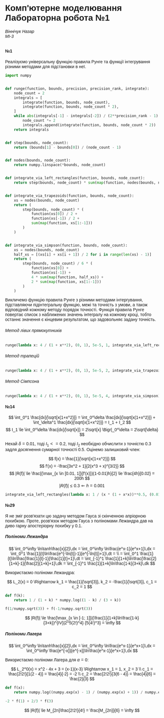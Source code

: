 # Комп'ютерне моделювання <br> Лабораторна робота №1
###### Віннічук Назар <br> МІ-3

#### №1

Реалізуємо універсальну функцію правила Рунге та функції інтегрування
різними методами для підстановки в неї.

```python
import numpy


def runge(function, bounds, precision, precision_rank, integrate):
    node_count = 2
    integrals = [
        integrate(function, bounds, node_count),
        integrate(function, bounds, node_count * 2),
    ]
    while abs(integrals[-1] - integrals[-2]) / (2**precision_rank - 1) > precision:
        node_count *= 2
        integrals.append(integrate(function, bounds, node_count * 2))
    return integrals


def step(bounds, node_count):
    return (bounds[1] - bounds[0]) / (node_count - 1)


def nodes(bounds, node_count):
    return numpy.linspace(*bounds, node_count)


def integrate_via_left_rectangles(function, bounds, node_count):
    return step(bounds, node_count) * sum(map(function, nodes(bounds, node_count)[:-1]))


def integrate_via_trapezoids(function, bounds, node_count):
    xs = nodes(bounds, node_count)
    return (
        step(bounds, node_count) * (
            function(xs[0]) / 2 +
            function(xs[-1]) / 2 +
            sum(map(function, xs[1:-1]))
        )
    )


def integrate_via_simpson(function, bounds, node_count):
    xs = nodes(bounds, node_count)
    half_xs = [(xs[i] + xs[i + 1]) / 2 for i in range(len(xs) - 1)]
    return (
        step(bounds, node_count) / 6 * (
            function(xs[0]) +
            function(xs[-1]) +
            4 * sum(map(function, half_xs)) +
            2 * sum(map(function, xs[1:-1]))
        )
    )
```

Викличемо функцію правила Рунге з різними методами інтергування,
підставляючи підінтегральну функцію, межі та точність з умови,
а також відповідний кожному методу порядок точності.
Функція правила Рунге повертає список з наближених значень
інтегралу на кожному кроці, тобто останнє значення є кінцевим результатом,
що задовольняє задану точність.

###### Метод лівих прямокутників

```python
runge(lambda x: 4 / (1 + x**2), (0, 1), 5e-5, 1, integrate_via_left_rectangles)
```

###### Метод трапецій

```python
runge(lambda x: 4 / (1 + x**2), (0, 1), 5e-5, 2, integrate_via_trapezoids)
```

###### Метод Сімпсона

```python
runge(lambda x: 4 / (1 + x**2), (0, 1), 5e-5, 4, integrate_via_simpson)
```

#### №14

$$
    \int_0^1 \frac{dx}{\sqrt{x(1+x^2)}} =
    \int_0^\delta \frac{dx}{\sqrt{x(1+x^2)}} +
    \int_\delta^1 \frac{dx}{\sqrt{x(1+x^2)}} = I_1 + I_2
$$
$$
    I_1 \le \int_0^\delta \frac{dx}{\sqrt{x}} = 2\sqrt{x} \Bigr|_0^\delta
    = 2\sqrt{\delta}
$$

Нехай $\delta = 0.01$, тоді $I_1 <= 0.2$, тоді $I_2$ необхідно обчислити з точністю
$0.3$ задля досягнення сумарної точності $0.5$. Оцінемо залишковий член:

$$
    f(x) = \frac{1}{\sqrt{x(1+x^2)}}
$$
$$
    f'(x) = -\frac{3x^2 + 1}{2(x^3 + x)^{3/2}}
$$
$$
    |R(f)|
    \le \frac{(\max_{x \in [0.01, 1]}{f'(x)})(1-0.01)h}{2}
    \le \frac{4h}{0.02}
    = 200h
$$
$$
    |R(f)| \le 0.3 \Leftarrow h = 0.001
$$

```python
integrate_via_left_rectangles(lambda x: 1 / (x * (1 + x*x))**0.5, (0.01, 1), 991)
```

#### №29

Я не зміг розв'язати цю задачу методом Гауса зі скінченною апріорною похибкою.
Проте, розв'язок методом Гауса з поліномами Лежандра дав на диво гарну
апостеріорну похибку у $0.1$.

##### Поліноми Лежандра
$$
    \int_0^\infty \ln\tanh\frac{x}{2}\,dx
    = \int_0^\infty \ln\frac{e^x-1}{e^x+1}\,dx
    = \int_0^1 \frac{1}{t}\ln\frac{e^{-\ln{t}}-1}{e^{-\ln{t}}+1}\,dt = \\
    = \int_0^1 \frac{1}{t}\ln\frac{\frac{1}{t}-1}{\frac{1}{t}+1}\,dt
    = \int_{-1}^1 \frac{1}{1+k}\ln\frac{\frac{2}{1+k}-1}{\frac{2}{1+k}+1}\,dk
    = \int_{-1}^1 \frac{1}{1+k}\ln\frac{1-k}{3+k}\,dk
$$

Використаємо поліноми Лежандра:

$$
    L_2(x) = 0 \Rightarrow k_1 = \frac{1}{\sqrt{3}}, k_2 = -\frac{1}{\sqrt{3}}, c_1 = c_2 = 1
$$

```python
def f(k):
    return 1 / (1 + k) * numpy.log((1 - k) / (3 + k))

f(1/numpy.sqrt(3)) + f(-1/numpy.sqrt(3))
```

$$
    |R(f)| \le \frac{\max_{x \in [-1; 1]}|(\frac{1}{1+k}\ln\frac{1-k}{3+k})^{IV}|2^5(2!)^4}
    {5(4!)^3} = \infty
$$

##### Поліноми Лагера

$$
    \int_0^\infty \ln\tanh\frac{x}{2}\,dx
    = \int_0^\infty \ln\frac{e^x-1}{e^x+1}\,dx
    = \int_0^\infty \frac{e^{-x}}{e^{-x}}\ln\frac{e^x-1}{e^x+1}\,dx
$$

Використаємо поліноми Лагера для $\alpha = 0$:

$$
    L_2^0(x) = x^2 - 4x + 3 = (x-1)(x-3) \Rightarrow x_1 = 1, x_2 = 3 \\
    c_1 = \frac{2!2!}{1(2 - 4)} = \frac{4}{-2} = -2 \\
    c_2 = \frac{2!2!}{3(6 - 4)} = \frac{4}{6} = \frac{2}{3}
$$

```python
def f(x):
    return numpy.log((numpy.exp(x) - 1) / (numpy.exp(x) + 1)) / numpy.exp(-x)

-2 * f(1) + 2/3 * f(3)
```

$$
    |R(f)| \le M_{2n}\frac{2!2!}{4!} = \frac{M_{2n}}{6} = \infty
$$

<style>
    body {
        font-family: sans-serif;
    }
    .MathJax * {
        color: inherit !important;
    }
</style>
